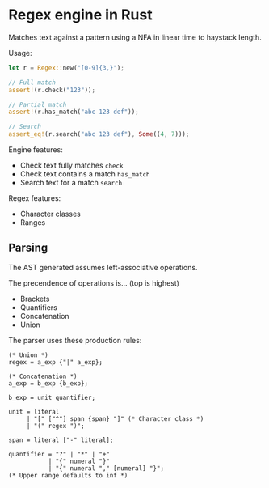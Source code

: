 # Regex engine in Rust

Matches text against a pattern using a NFA in linear time to haystack length.

Usage:
```rs
let r = Regex::new("[0-9]{3,}");

// Full match
assert!(r.check("123"));

// Partial match
assert!(r.has_match("abc 123 def"));

// Search
assert_eq!(r.search("abc 123 def"), Some((4, 7)));
```

Engine features:
- Check text fully matches `check`
- Check text contains a match `has_match`
- Search text for a match `search`

Regex features:
- Character classes
- Ranges

## Parsing

The AST generated assumes left-associative operations.

The precendence of operations is... (top is highest)
- Brackets
- Quantifiers
- Concatenation
- Union

The parser uses these production rules:
```ebnf
(* Union *)
regex = a_exp {"|" a_exp};

(* Concatenation *)
a_exp = b_exp {b_exp};

b_exp = unit quantifier;

unit = literal
     | "[" ["^"] span {span} "]" (* Character class *)
     | "(" regex ")";

span = literal ["-" literal];

quantifier = "?" | "*" | "+"
           | "{" numeral "}"
           | "{" numeral "," [numeral] "}";
(* Upper range defaults to inf *)
```
